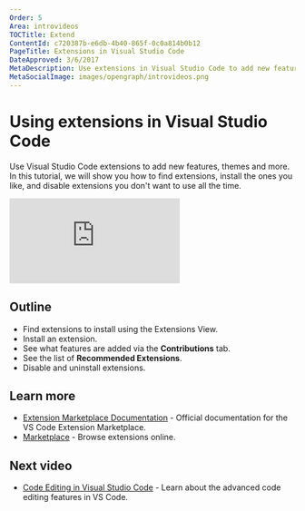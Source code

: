 ```yaml
---
Order: 5
Area: introvideos
TOCTitle: Extend
ContentId: c720387b-e6db-4b40-865f-0c0a814b0b12
PageTitle: Extensions in Visual Studio Code
DateApproved: 3/6/2017
MetaDescription: Use extensions in Visual Studio Code to add new features, themes, and more.
MetaSocialImage: images/opengraph/introvideos.png
---
```

# Using extensions in Visual Studio Code

Use Visual Studio Code extensions to add new features, themes and more. In this tutorial, we will show you how to find extensions, install the ones you like, and disable extensions you don't want to use all the time.

<iframe src="https://www.youtube.com/embed/Fed01v3yYNE?rel=0&amp;disablekb=0&amp;modestbranding=1&amp;showinfo=0" frameborder="0" allowfullscreen></iframe>

## Outline

* Find extensions to install using the Extensions View.
* Install an extension.
* See what features are added via the **Contributions** tab.
* See the list of **Recommended Extensions**.
* Disable and uninstall extensions.

## Learn more

* [Extension Marketplace Documentation](/docs/editor/extension-gallery.md) - Official documentation for the VS Code Extension Marketplace.
* [Marketplace](https://marketplace.visualstudio.com/) - Browse extensions online.

## Next video

* [Code Editing in Visual Studio Code](/docs/introvideos/codeediting.md) - Learn about the advanced code editing features in VS Code.
